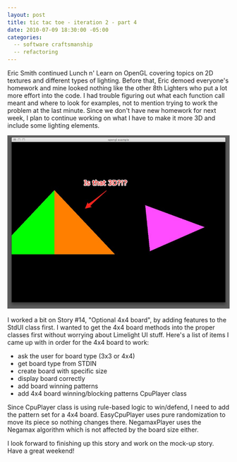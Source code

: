 ```yaml
---
layout: post
title: tic tac toe - iteration 2 - part 4
date: 2010-07-09 18:30:00 -05:00
categories:
  -- software craftsmanship
  -- refactoring
---
```


Eric Smith continued Lunch n' Learn on OpenGL covering topics on 2D textures and different types of lighting.  Before that, Eric demoed everyone's homework and mine looked nothing like the other 8th Lighters who put a lot more effort into the code.  I had trouble figuring out what each function call meant and where to look for examples, not to mention trying to work the problem at the last minute.  Since we don't have new homework for next week, I plan to continue working on what I have to make it more 3D and include some lighting elements.

![OpenGL Demo](/images/opengl_example.jpg)

I worked a bit on Story #14, "Optional 4x4 board", by adding features to the StdUI class first.  I wanted to get the 4x4 board methods into the proper classes first without worrying about Limelight UI stuff.  Here's a list of items I came up with in order for the 4x4 board to work:

* ask the user for board type (3x3 or 4x4)
* get board type from STDIN
* create board with specific size
* display board correctly
* add board winning patterns
* add 4x4 board winning/blocking patterns CpuPlayer class

Since CpuPlayer class is using rule-based logic to win/defend, I need to add the pattern set for a 4x4 board.  EasyCpuPlayer uses pure randomization to move its piece so nothing changes there.  NegamaxPlayer uses the Negamax algorithm which is not affected by the board size either.

I look forward to finishing up this story and work on the mock-up story.  Have a great weekend!
